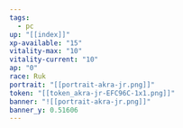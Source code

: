 ```yaml
---
tags:
  - pc
up: "[[index]]"
xp-available: "15"
vitality-max: "10"
vitality-current: "10"
ap: "0"
race: Ruk
portrait: "[[portrait-akra-jr.png]]"
token: "[[token_akra-jr-EFC96C-1x1.png]]"
banner: "![[portrait-akra-jr.png]]"
banner_y: 0.51606
---
```

